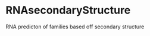 RNAsecondaryStructure
=====================

RNA predicton of families based off secondary structure
